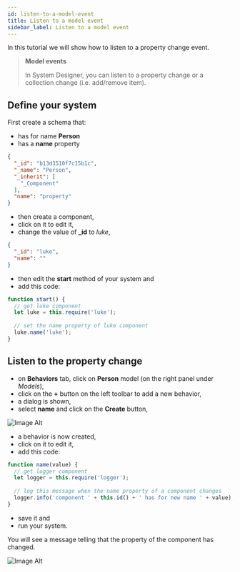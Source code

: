```yaml
---
id: listen-to-a-model-event
title: Listen to a model event
sidebar_label: Listen to a model event
---
```


In this tutorial we will show how to listen to a property change event.

>**Model events**
>
>In System Designer, you can listen to a property change or a collection change (i.e. add/remove item).

## Define your system

First create a schema that:

* has for name **Person**
* has a **name** property

```json
{
  "_id": "b13d3510f7c15b1c",
  "_name": "Person",
  "_inherit": [
    "_Component"
  ],
  "name": "property"
}
```

* then create a component,
* click on it to edit it,
* change the value of **_id** to *luke*,

```json
{
  "_id": "luke",
  "name": ""
}
```

* then edit the **start** method of your system and 
* add this code:

```js
function start() { 
  // get luke component
  let luke = this.require('luke');
  
  // set the name property of luke component
  luke.name('luke');
}
```

## Listen to the property change

* on **Behaviors** tab, click on **Person** model (on the right panel under *Models*),
* click on the **+** button on the left toolbar to add a new behavior,
* a dialog is shown,
* select **name** and click on the **Create** button,

![Image Alt](../../img/bf91027-create_behavior.png)

* a behavior is now created,
* click on it to edit it,
* add this code:

```js
function name(value) { 
  // get logger component
  let logger = this.require('logger');
  
  // log this message when the name property of a component changes
  logger.info('component ' + this.id() + ' has for new name ' + value);
}
```

* save it and
* run your system.

You will see a message telling that the property of the component has changed.

![Image Alt](../../img/69734b4-listen.png)
